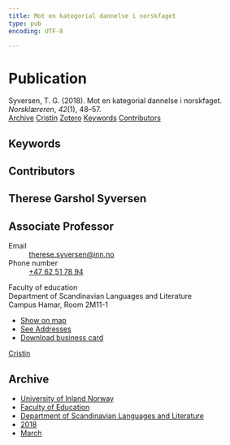 ```yaml
---
title: Mot en kategorial dannelse i norskfaget
type: pub
encoding: UTF-8

---
```

<h1>Publication</h1>
<article id="csl-bib-container-TUI9QSSQ" class="csl-bib-container">
  <div class="csl-bib-body"> <div class="csl-entry">Syversen, T. G. (2018). Mot en kategorial dannelse i norskfaget. <i>Norsklæreren</i>, <i>42</i>(1), 48–57.</div> </div>
  <div class="csl-bib-buttons">
    <a href="#taxonomy-article-TUI9QSSQ" alt="archive" class="csl-bib-button">Archive</a>
    <a href="https://app.cristin.no/results/show.jsf?id=1572478" alt="Cristin" class="csl-bib-button">Cristin</a>
    <a href="http://zotero.org/groups/5881554/items/TUI9QSSQ" alt="Zotero" class="csl-bib-button">Zotero</a>
    <a href="#keywords-article-TUI9QSSQ" alt="keywords" class="csl-bib-button">Keywords</a>
    <a href="#contributors-article-TUI9QSSQ" alt="contributors" class="csl-bib-button">Contributors</a>
  </div>
  <div id="csl-bib-meta-container-TUI9QSSQ"></div>
</article>
<div id="csl-bib-meta-TUI9QSSQ" class="csl-bib-meta">
  <article id="keywords-article-TUI9QSSQ" class="keywords-article">
    <h1>Keywords</h1>
    
  </article>
  <article id="contributors-article-TUI9QSSQ" class="contributors-article">
    <h1>Contributors</h1>
    <div class="personas"> <div class="vrtx-hinn-person-card"> <div class="photo"> <i class="lar la-user-circle missing-person"></i> </div> <div class="info"> <hgroup><h1>Therese Garshol Syversen</h1> <h2>Associate Professor</h2> </hgroup><dl> <dt>Email</dt> <dd> <a href="mailto:therese.syversen@inn.no">therese.syversen@inn.no</a> </dd> <dt>Phone number</dt> <dd><a href="tel:+4762517894"> +47 62 51 78 94 </a></dd> </dl> <p> Faculty of education<br> Department of Scandinavian Languages and Literature<br> Campus Hamar, Room 2M11-1 </p> <ul class="vrtx-hinn-links"> <li><a href="https://www.google.com/maps?q=60.79582,11.07304">Show on map</a></li> <li><a href="https://www.inn.no/english/find-an-employee/therese-syversen.html#vrtx-hinn-addresses">See Addresses</a></li> <li><a href="https://www.inn.no/english/find-an-employee/therese-syversen.html?vrtx=vcf">Download business card</a></li> </ul> </div> </div> <a href="https://app.cristin.no/persons/show.jsf?id=846764" alt="Cristin URL" class="personas-cristin">Cristin</a> </div>
  </article>
  <article id="taxonomy-article-TUI9QSSQ" class="taxonomy-article">
    <h1>Archive</h1>
    <ul>
      <li><a href="{{< params subfolder >}}en/archive/?key=3DCRN523">University of Inland Norway</a></li>
      <li><a href="{{< params subfolder >}}en/archive/?key=WYNZA47F">Faculty of Education</a></li>
      <li><a href="{{< params subfolder >}}en/archive/?key=T9U6ILTU">Department of Scandinavian Languages and Literature</a></li>
      <li><a href="{{< params subfolder >}}en/archive/?key=6K7ZIYQV">2018</a></li>
      <li><a href="{{< params subfolder >}}en/archive/?key=I8J7ID8N">March</a></li>
    </ul>
  </article>
</div>
